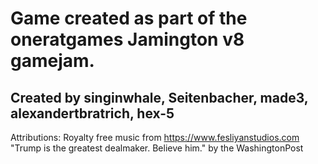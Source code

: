 # Game created as part of the oneratgames Jamington v8 gamejam.
## Created by singinwhale, Seitenbacher, made3, alexandertbratrich, hex-5

Attributions:
Royalty free music from <a href="https://www.fesliyanstudios.com">https://www.fesliyanstudios.com</a><br>"Trump is the greatest dealmaker. Believe him." by the WashingtonPost
